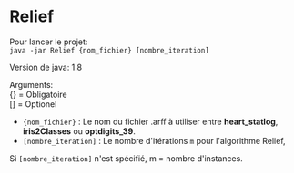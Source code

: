 # Relief


Pour lancer le projet:<br>
``java -jar Relief {nom_fichier} [nombre_iteration]``

Version de java: 1.8

Arguments:<br>
{} = Obligatoire<br>
[] = Optionel

- ``{nom_fichier}`` : Le nom du fichier .arff à utiliser entre **heart_statlog**, **iris2Classes** ou **optdigits_39**.
- ``[nombre_iteration]`` : Le nombre d'itérations `m` pour l'algorithme Relief, 

Si ``[nombre_iteration]`` n'est spécifié, m = nombre d'instances.